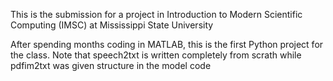 This is the submission for a project in Introduction to Modern Scientific Computing (IMSC) at Mississippi State University 

After spending months coding in MATLAB, this is the first Python project for the class.
Note that speech2txt is written completely from scrath while pdfim2txt was given structure in the model code
